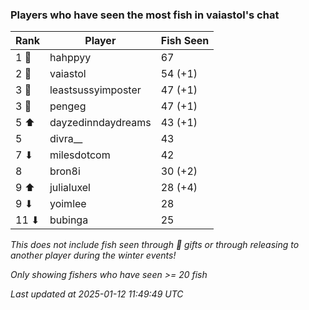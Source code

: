 ### Players who have seen the most fish in vaiastol's chat
| Rank | Player | Fish Seen |
|------|--------|-----------|
| 1 🥇  | hahppyy  | 67 |
| 2 🥈  | vaiastol  | 54 (+1) |
| 3 🥉  | leastsussyimposter  | 47 (+1) |
| 3 🥉  | pengeg  | 47 (+1) |
| 5 ⬆ | dayzedinndaydreams  | 43 (+1) |
| 5  | divra__  | 43 |
| 7 ⬇ | milesdotcom  | 42 |
| 8  | bron8i  | 30 (+2) |
| 9 ⬆ | julialuxel  | 28 (+4) |
| 9 ⬇ | yoimlee  | 28 |
| 11 ⬇ | bubinga  | 25 |

_This does not include fish seen through 🎁 gifts or through releasing to another player during the winter events!_

_Only showing fishers who have seen >= 20 fish_

_Last updated at 2025-01-12 11:49:49 UTC_